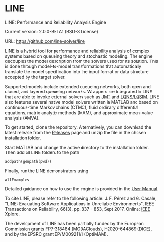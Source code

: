 # LINE
LINE: Performance and Reliability Analysis Engine

Current version: 2.0.0-BETA1 (BSD-3 License)

URL: https://github.com/line-solver/line

LINE is a hybrid tool for performance and reliability analysis of complex systems based on queueing theory and stochastic modeling. The engine decouples the model description from the solvers used for its solution. This is done through model-to-model transformations that automatically translate the model specification into the input format or data structure accepted by the target solver.

Supported models include extended queueing networks, both open and closed, and layered queueing networks. Wrappers are integrated in LINE that are able to invoke external solvers such as [JMT](http://jmt.sourceforge.net/) and [LQNS/LQSIM](http://www.sce.carleton.ca/rads/lqns/lqn-documentation/). LINE also features several native model solvers written in MATLAB and based on continuous-time Markov chains (CTMC), fluid ordinary differential equations, matrix analytic methods (MAM), and approximate mean-value analysis (AMVA). 

To get started, clone the repository. Alternatively, you can download the latest release from the [Releases](https://github.com/line-solver/line/releases) page and unzip the file in the chosen installation folder.

Start MATLAB and change the active directory to the installation folder. Then add all LINE folders to the path
```
addpath(genpath(pwd))
```
Finally, run the LINE demonstrators using
```
allExamples
```
Detailed guidance on how to use the engine is provided in the [User Manual](https://github.com/line-solver/line/raw/master/doc/LINE.pdf).

To cite LINE, please refer to the following article: J. F. Pérez and G. Casale, "LINE: Evaluating Software Applications in Unreliable Environments", IEEE Transactions on Reliability, 66(3), pp. 837 - 853, Sept 2017. Online: [IEEE Xplore](http://ieeexplore.ieee.org/document/7843645/).

The development of LINE has been partially funded by the European Commission grants FP7-318484 (MODAClouds), H2020-644869 (DICE), and by the EPSRC grant EP/M009211/1 (OptiMAM).
